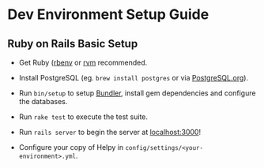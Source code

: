 # Dev Environment Setup Guide

## Ruby on Rails Basic Setup

* Get Ruby ([rbenv](https://github.com/rbenv/rbenv) or [rvm](https://rvm.io/) recommended.

* Install PostgreSQL (eg. `brew install postgres` or via [PostgreSQL.org](http://www.postgresql.org/download/)).

* Run `bin/setup` to setup [Bundler](http://bundler.io/), install gem dependencies and configure the databases.

* Run `rake test` to execute the test suite.

* Run `rails server` to begin the server at [localhost:3000](http://localhost:3000/)!

* Configure your copy of Helpy in `config/settings/<your-environment>.yml`.
